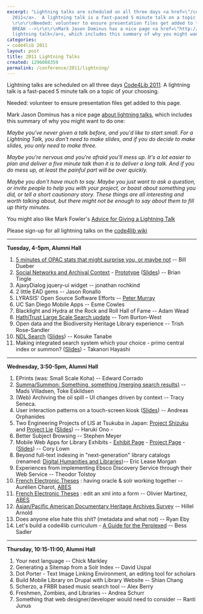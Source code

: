 ```yaml
---
excerpt: "Lightning talks are scheduled on all three days <a href=\"/conference/2011/schedule\">Code4Lib
  2011</a>.  A lightning talk is a fast-paced 5 minute talk on a topic of your choosing.
  \r\n\r\nNeeded: volunteer to ensure presentation files get added to this page.\r\n\r\n<!--
  BREAK -->\r\n\r\nMark Jason Dominus has a nice page <a href=\"http://perl.plover.com/lt/lightning-talks.html\">about
  lightning talk</a>s, which includes this summary of why you might want to do one:\r\n\r"
categories:
- code4lib 2011
layout: post
title: 2011 Lightning Talks
created: 1296088359
permalink: /conference/2011/lightning/
---
```

Lightning talks are scheduled on all three days <a href="/conference/2011/schedule">Code4Lib 2011</a>. A lightning talk is a fast-paced 5 minute talk on a topic of your choosing.

Needed: volunteer to ensure presentation files get added to this page.

<!-- BREAK -->

Mark Jason Dominus has a nice page <a href="http://perl.plover.com/lt/lightning-talks.html">about lightning talks</a>, which includes this summary of why you might want to do one:

<em>Maybe you've never given a talk before, and you'd like to start small. For a Lightning Talk, you don't need to make slides, and if you do decide to make slides, you only need to make three.</em>

<em>Maybe you're nervous and you're afraid you'll mess up. It's a lot easier to plan and deliver a five minute talk than it is to deliver a long talk. And if you do mess up, at least the painful part will be over quickly.</em>

<em>Maybe you don't have much to say. Maybe you just want to ask a question, or invite people to help you with your project, or boast about something you did, or tell a short cautionary story. These things are all interesting and worth talking about, but there might not be enough to say about them to fill up thirty minutes.</em>

You might also like Mark Fowler's <a href="http://www.perl.com/pub/a/2004/07/30/lightningtalk.html">Advice for Giving a Lightning Talk</a>

Please sign-up for all lightning talks on the <a href="http://wiki.code4lib.org/index.php/2011_Lightning_Talks_Signup">code4lib wiki</a>

<hr />
<strong>Tuesday, 4-5pm, Alumni Hall</strong>
<ol>
  <li><a href="http://robotlibrarian.billdueber.com/code4lib-2011-lightning-talk-slides/">5 minutes of OPAC stats that might surprise you, or maybe not</a> -- Bill Dueber</li>
  <li><a href="http://socialarchive.iath.virginia.edu/">Social Networks and Archival Context</a> - <a href="http://socialarchive.iath.virginia.edu/xtf/search">Prototype</a> (<a href="http://btingle.bitbucket.org/c4l11/">Slides</a>) -- Brian Tingle</li>
  <li>AjaxyDialog jquery-ui widget -- jonathan rochkind</li>
  <li>2 little EAD gems -- Jason Ronallo</li>
  <li>LYRASIS' Open Source Software Efforts -- <a href="http://wiki.code4lib.org/index.php/User:DataGazetteer">Peter Murray</a></li>
  <li>UC San Diego Mobile Apps -- Esme Cowles</li>
  <li>Blacklight and Hydra at the Rock and Roll Hall of Fame -- Adam Wead</li>
  <li><a href="http://www.hathitrust.org/blogs">HathiTrust Large Scale Search update</a> -- Tom Burton-West</li>
  <li>Open data and the Biodiversity Heritage Library experience -- Trish Rose-Sandler</li>
  <li><a href="http://iss.ndl.go.jp/?locale=en">NDL Search</a> (<a href="http://www.slideshare.net/nabeta/ndl-search-beta-6856823">Slides</a>) -- Kosuke Tanabe</li>
  <li>Making integrated search system which your choice - primo central index or summon? (<a href="http://slidesha.re/hyIGAN">Slides</a>)  - Takanori Hayashi</li>
</ol>
<hr />
<strong>Wednesday, 3:50-5pm, Alumni Hall</strong>
<ol>
  <li>EPrints (was: Small Scale Koha) -- Edward Corrado </li>
  <li><a href="http://www.slideshare.net/villadsen/summasummon-something-something">Summa/Summon: Something, something (merging search results)</a> -- Mads Villadsen, Toke Eskildsen</li>
  <li>(Web) Archiving the oil spill – UI changes driven by context -- Tracy Seneca. </li>
  <li>User interaction patterns on a touch-screen kiosk (<a href="https://docs.google.com/present/edit?id=0Acqxz6BpsdaqZGZxMjM5cHhfMzNkamRrNDM3cA&hl=en">Slides</a>) -- Andreas Orphanides</li>
  <li>Two Engineering Projects of LIS at Tsukuba in Japan: <a href="http://www.shizuku.ne.jp/">Project Shizuku</a> and <a href="http://ustream.tv/channel/l1gp">Project Lie</a> (<a href="http://slidesha.re/fF7HNj">Slides</a>) -- Haruki Ono - </li>
  <li>Better Subject Browsing -- Stephen Meyer</li>
  <li>Mobile Web Apps for Library Exhibits - <a href="http://www.lib.ncsu.edu/m/exhibits/4h/">Exhibit Page</a> - <a href="http://www.lib.ncsu.edu/dli/projects/mobileexhibits/">Project Page</a> - (<a href="http://www.slideshare.net/corylown/mobile-web-apps-for-library-exhibits">Slides</a>) -- Cory Lown</li>
  <li>Beyond full-text indexing in "next-generation" library catalogs (renamed: <a href="http://www.slideshare.net/ericleasemorgan/digital-humanities-and-libraries/">Digital Humanities and Libraries</a>)-- Eric Lease Morgan</li>
  <li>Experiences from implementing Ebsco Discovery Service through their Web Service -- Theodor Tolstoy </li>
  <li><a href="http://www.abes.fr/abes/documents/tef/recommandation/index.html">French Electronic Theses</a> : having oracle & solr working together -- Aurélien Charot, <a href="http://www.abes.fr/">ABES</a></li>
  <li><a href="http://www.abes.fr/abes/documents/tef/recommandation/index.html">French Electronic Theses</a> : edit an xml into a form -- Olivier Martinez, <a href="http://www.abes.fr/">ABES</a></li>
  <li><a href="http://dlibdev.nyu.edu/tamimentapa">Asian/Pacific American Documentary Heritage Archives Survey</a> -- Hillel Arnold</li>
  <li>Does anyone else hate this shit? (metadata and what not) -- Ryan Eby</li>
  <li>Let's build a code4lib curriculum - <a href="http://wiki.code4lib.org/index.php/A_Guide_for_the_Perplexed">A Guide for the Perplexed</a> -- Bess Sadler</li>
</ol>
<hr />
<strong>Thursday, 10:15-11:00, Alumni Hall</strong>
<ol>
  <li>Your next language -- Chick Markley</li>
  <li>Generating a Sitemap from a Solr Index -- David Uspal</li>
  <li>Dot Porter - Text Image Linking Environment, an editing tool for scholars</li>
  <li>Build Mobile Library on Drupal with Library Website -- Shian Chang</li>
  <li>Scherzo, a FRBR based music search tool -- Alex Berry</li>
  <li>Freshmen, Zombies, and Libraries -- Andrea Schurr</li>
  <li>Something that web designer/developer would need to consider -- Ranti Junus</li>
</ol>
